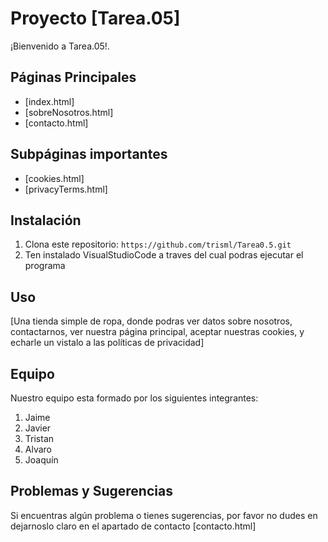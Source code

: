 # Proyecto [Tarea.05]

¡Bienvenido a Tarea.05!.

## Páginas Principales

- [index.html]
- [sobreNosotros.html]
- [contacto.html]

## Subpáginas importantes

- [cookies.html]
- [privacyTerms.html]

## Instalación

1. Clona este repositorio: `https://github.com/trisml/Tarea0.5.git`
2. Ten instalado VisualStudioCode a traves del cual podras ejecutar el programa

## Uso

[Una tienda simple de ropa, donde podras ver datos sobre nosotros, contactarnos, ver nuestra página principal, aceptar nuestras cookies, y echarle un vistalo a las políticas de privacidad]

## Equipo

Nuestro equipo esta formado por los siguientes integrantes:

1. Jaime
2. Javier
3. Tristan
4. Alvaro
5. Joaquín

## Problemas y Sugerencias

Si encuentras algún problema o tienes sugerencias, por favor no dudes en dejarnoslo claro en el apartado de contacto [contacto.html]